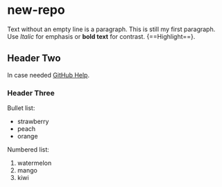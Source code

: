 # new-repo

Text without an empty line is a paragraph.
This is still my first paragraph. 
Use *Italic* for emphasis or **bold text** for contrast.
{==Highlight==}.

## Header Two

In case needed [GitHub Help](https://support.github.com).

### Header Three

Bullet list:
- strawberry
- peach
- orange

Numbered list:

1. watermelon
7. mango
5. kiwi
